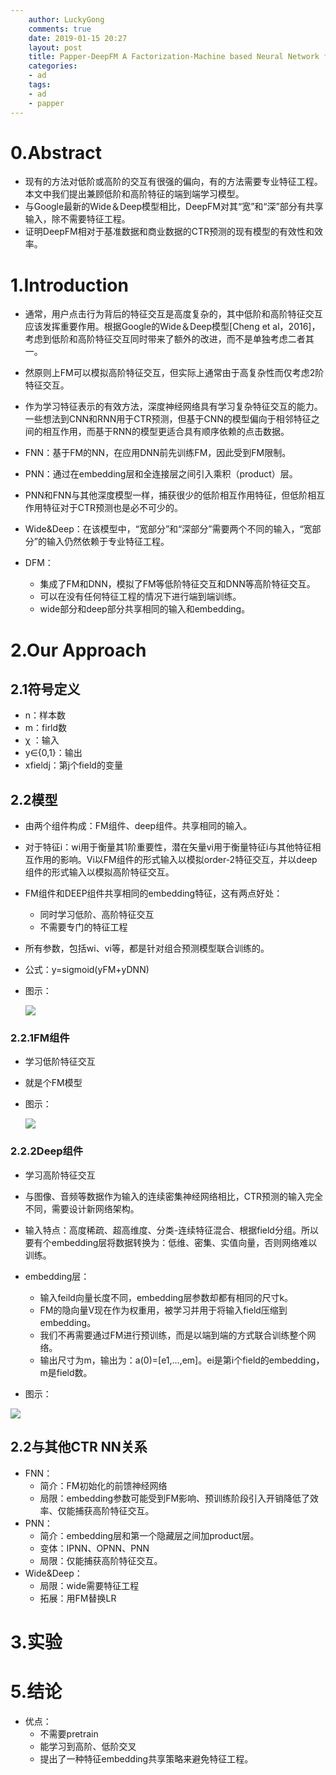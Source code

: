 ```yaml
---
    author: LuckyGong
    comments: true
    date: 2019-01-15 20:27
    layout: post
    title: Papper-DeepFM A Factorization-Machine based Neural Network for CTR Prediction
    categories:
    - ad
    tags:
    - ad
    - papper
---
```


# 0.Abstract

- 现有的方法对低阶或高阶的交互有很强的偏向，有的方法需要专业特征工程。本文中我们提出兼顾低阶和高阶特征的端到端学习模型。
- 与Google最新的Wide＆Deep模型相比，DeepFM对其“宽”和“深”部分有共享输入，除不需要特征工程。
- 证明DeepFM相对于基准数据和商业数据的CTR预测的现有模型的有效性和效率。

# 1.Introduction

- 通常，用户点击行为背后的特征交互是高度复杂的，其中低阶和高阶特征交互应该发挥重要作用。根据Google的Wide＆Deep模型[Cheng et al，2016]，考虑到低阶和高阶特征交互同时带来了额外的改进，而不是单独考虑二者其一。
- 然原则上FM可以模拟高阶特征交互，但实际上通常由于高复杂性而仅考虑2阶特征交互。
- 作为学习特征表示的有效方法，深度神经网络具有学习复杂特征交互的能力。一些想法到CNN和RNN用于CTR预测，但基于CNN的模型偏向于相邻特征之间的相互作用，而基于RNN的模型更适合具有顺序依赖的点击数据。 
- FNN：基于FM的NN，在应用DNN前先训练FM，因此受到FM限制。
- PNN：通过在embedding层和全连接层之间引入乘积（product）层。
- PNN和FNN与其他深度模型一样，捕获很少的低阶相互作用特征，但低阶相互作用特征对于CTR预测也是必不可少的。

- Wide&Deep：在该模型中，“宽部分”和“深部分”需要两个不同的输入，“宽部分”的输入仍然依赖于专业特征工程。

- DFM：
  - 集成了FM和DNN，模拟了FM等低阶特征交互和DNN等高阶特征交互。
  - 可以在没有任何特征工程的情况下进行端到端训练。
  - wide部分和deep部分共享相同的输入和embedding。

# 2.Our Approach

## 2.1符号定义

- n：样本数
- m：firld数
- χ ：输入
- y∈{0,1}：输出
- xfieldj：第j个field的变量

## 2.2模型

- 由两个组件构成：FM组件、deep组件。共享相同的输入。
- 对于特征i：wi用于衡量其1阶重要性，潜在矢量vi用于衡量特征i与其他特征相互作用的影响。Vi以FM组件的形式输入以模拟order-2特征交互，并以deep组件的形式输入以模拟高阶特征交互。
- FM组件和DEEP组件共享相同的embedding特征，这有两点好处：
  - 同时学习低阶、高阶特征交互
  - 不需要专门的特征工程
- 所有参数，包括wi、vi等，都是针对组合预测模型联合训练的。

- 公式：y=sigmoid(yFM+yDNN)

- 图示：

  ![](http://5b0988e595225.cdn.sohucs.com/images/20180904/bf5749e152b14794b4f6fe2d529b081d.jpeg)

### 2.2.1FM组件

- 学习低阶特征交互

- 就是个FM模型

- 图示：

  ![](http://5b0988e595225.cdn.sohucs.com/images/20180904/ad2980da927d4cb78ae482f9ea5531fa.jpeg)

### 2.2.2Deep组件

- 学习高阶特征交互
- 与图像、音频等数据作为输入的连续密集神经网络相比，CTR预测的输入完全不同，需要设计新网络架构。
- 输入特点：高度稀疏、超高维度、分类-连续特征混合、根据field分组。所以要有个embedding层将数据转换为：低维、密集、实值向量，否则网络难以训练。
- embedding层：
  - 输入feild向量长度不同，embedding层参数却都有相同的尺寸k。
  - FM的隐向量V现在作为权重用，被学习并用于将输入field压缩到embedding。
  - 我们不再需要通过FM进行预训练，而是以端到端的方式联合训练整个网络。 
  - 输出尺寸为m，输出为：a(0)=[e1,...,em]。ei是第i个field的embedding，m是field数。

- 图示：

  

![](http://5b0988e595225.cdn.sohucs.com/images/20180904/6a109d64aa8948f38d5c38ef968d4867.jpeg)

## 2.2与其他CTR NN关系

- FNN：
  - 简介：FM初始化的前馈神经网络
  - 局限：embedding参数可能受到FM影响、预训练阶段引入开销降低了效率、仅能捕获高阶特征交互。
- PNN：
  - 简介：embedding层和第一个隐藏层之间加product层。
  - 变体：IPNN、OPNN、PNN
  - 局限：仅能捕获高阶特征交互。
- Wide&Deep：
  - 局限：wide需要特征工程
  - 拓展：用FM替换LR

# 3.实验



# 5.结论

- 优点：
  - 不需要pretrain
  - 能学习到高阶、低阶交叉
  - 提出了一种特征embedding共享策略来避免特征工程。